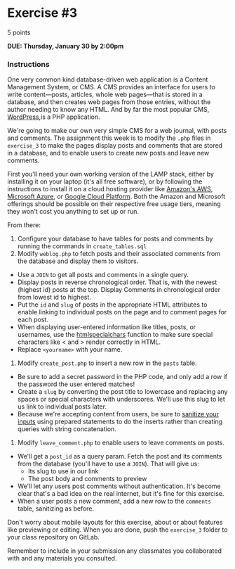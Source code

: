 # Exercise #3

5 points

**DUE: Thursday, January 30 by 2:00pm**

### Instructions

One very common kind database-driven web application is a Content Management
System, or CMS. A CMS provides an interface for users to write content—posts,
articles, whole web pages—that is stored in a database, and then creates web
pages from those entries, without the author needing to know any HTML. And by
far the most popular CMS, [WordPress](https://wordpress.com/),is a PHP
application.

We're going to make our own very simple CMS for a web journal, with posts and
comments. The assignment this week is to modify the `.php` files in `exercise_3`
to make the pages display posts and comments that are stored in a database, and
to enable users to create new posts and leave new comments.

First you'll need your own working version of the LAMP stack, either by
installing it on your laptop (it's all free software), or by following the
instructions to install it on a cloud hosting provider like [Amazon's AWS](https://docs.aws.amazon.com/AWSEC2/latest/UserGuide/ec2-lamp-amazon-linux-2.html), [Microsoft Azure](https://docs.microsoft.com/en-us/azure/virtual-machines/linux/tutorial-lamp-stack), or [Google Cloud Platform](https://console.cloud.google.com/marketplace/details/click-to-deploy-images/lamp?pli=1).
Both the Amazon and Microsoft offerings should be possible on their respective
free usage tiers, meaning they won't cost you anything to set up or run.

From there:
1. Configure your database to have tables for posts and comments by running the
commands in `create_tables.sql`
1. Modify `weblog.php` to fetch posts and their associated comments from the
database and display them to visitors.
- Use a `JOIN` to get all posts and comments in a single query.
- Display posts in reverse chronological order. That is, with the newest
(highest id) posts at the top. Display Comments in chronological order from
lowest id to highest.
- Put the `id` and `slug` of posts in the appropriate HTML attributes to enable
linking to individual posts on the page and to comment pages for each post.
- When displaying user-entered information like titles, posts, or usernames, use
the [htmlspecialchars](https://www.php.net/manual/en/function.htmlspecialchars.php)
function to make sure special characters like < and > render correctly in HTML.
- Replace `<yourname>` with your name.
1. Modify `create_post.php` to insert a new row in the `posts` table.
  - Be sure to add a secret password in the PHP code, and only add a row if the
  password the user entered matches!
  - Create a `slug` by converting the post title to lowercase and replacing any
  spaces or special characters with underscores. We'll use this slug to let us
  link to individual posts later.
  - Because we're accepting content from users, be sure to
  [sanitize your inputs](https://xkcd.com/327/) using prepared statements to do
  the inserts rather than creating queries with string concatenation.
1. Modify `leave_comment.php` to enable users to leave comments on posts.
  - We'll get a `post_id` as a query param. Fetch the post and its comments from
  the database (you'll have to use a `JOIN`). That will give us:
    - Its slug to use in  our link
    - The post body and comments to preview
  - We'll let any users post comments without authentication. It's become clear
  that's a bad idea on the real internet, but it's fine for this exercise.
  - When a user posts a new comment, add a new row to the `comments` table,
  sanitizing as before.

Don't worry about mobile layouts for this exercise, about or about features like
previewing or editing. When you are done, push the `exercise_3` folder to your
class repository on GitLab.

Remember to include in your submission any classmates you collaborated with and
any materials you consulted.
